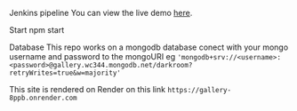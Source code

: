 Jenkins pipeline
You can view the live demo [here](https://gallery-8ppb.onrender.com).

Start
npm start

Database
This repo works on a mongodb database
conect with your mongo username and password to the mongoURI
eg `'mongodb+srv://<username>:<password>@gallery.wc344.mongodb.net/darkroom?retryWrites=true&w=majority'`

This site is rendered on Render on this link 
`https://gallery-8ppb.onrender.com`